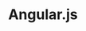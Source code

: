 ---
title: Angular.js
description: Angular.js에 관한 공부
image: icons8-angularjs-100.png

style:
    background: "#f34336"
    color: "#fff"
---